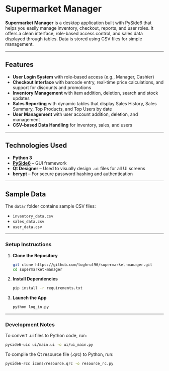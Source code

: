# Supermarket Manager

**Supermarket Manager** is a desktop application built with PySide6 that helps you easily manage inventory, checkout, reports, and user roles. It offers a clean interface, role-based access control, and sales data displayed through tables. Data is stored using CSV files for simple management.

---

## Features

- **User Login System** with role-based access (e.g., Manager, Cashier)
- **Checkout Interface** with barcode entry, real-time price calculations, and support for discounts and promotions
- **Inventory Management** with item addition, deletion, search and stock updates
- **Sales Reporting** with dynamic tables that display Sales History, Sales Summary, Top Products, and Top Users by date
- **User Management** with user account addition, deletion, and management
- **CSV-based Data Handling** for inventory, sales, and users

---

## Technologies Used

- **Python 3**
- **[PySide6](https://doc.qt.io/qtforpython/)** – GUI framework
- **Qt Designer** – Used to visually design `.ui` files for all UI screens
- **bcrypt** – For secure password hashing and authentication

---

## Sample Data

The `data/` folder contains sample CSV files:
- `inventory_data.csv`
- `sales_data.csv`
- `user_data.csv`

---

### Setup Instructions

1. **Clone the Repository**
   ```bash
   git clone https://github.com/toghrul96/supermarket-manager.git
   cd supermarket-manager
   ```

2. **Install Dependencies**
    ```bash
   pip install -r requirements.txt
   ```

3. **Launch the App**
    ```bash
   python log_in.py
   ```

---

### Development Notes

To convert .ui files to Python code, run:
```bash
pyside6-uic ui/main.ui -o ui/ui_main.py
```

To compile the Qt resource file (.qrc) to Python, run:

```bash
pyside6-rcc icons/resource.qrc -o resource_rc.py
```






